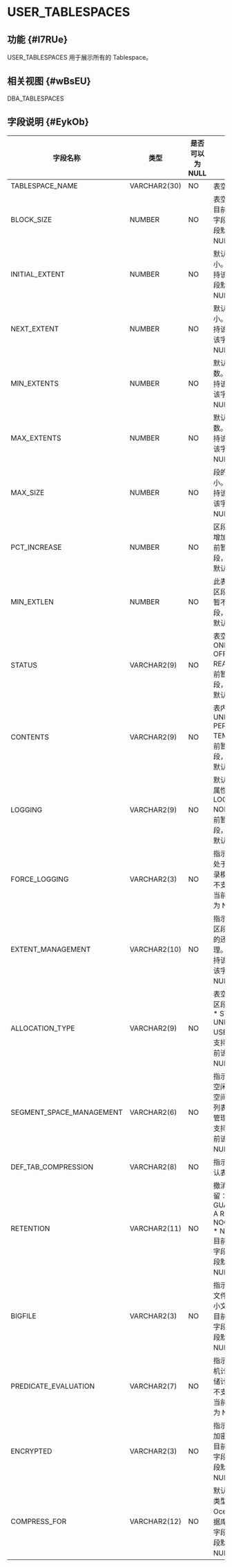 USER_TABLESPACES 
=====================================



功能 {#I7RUe}
-----------

USER_TABLESPACES 用于展示所有的 Tablespace。

相关视图 {#wBsEU}
-------------

DBA_TABLESPACES

字段说明 {#EykOb}
-------------



|         **字段名称**         |    **类型**    | **是否可以为 NULL** |                                                                                                                               **描述**                                                                                                                                |
|--------------------------|--------------|----------------|---------------------------------------------------------------------------------------------------------------------------------------------------------------------------------------------------------------------------------------------------------------------|
| TABLESPACE_NAME          | VARCHAR2(30) | NO             | 表空间的名称。                                                                                                                                                                                                                                                             |
| BLOCK_SIZE               | NUMBER       | NO             | 表空间块大小。目前暂不支持该字段，当前该字段默认为 NULL。                                                                                                                                                                                                                                     |
| INITIAL_EXTENT           | NUMBER       | NO             | 默认初始区段大小。目前暂不支持该字段，该字段默认为 NULL。                                                                                                                                                                                                                                     |
| NEXT_EXTENT              | NUMBER       | NO             | 默认增量区段大小。目前暂不支持该字段，当前该字段默认为 NULL。                                                                                                                                                                                                                                   |
| MIN_EXTENTS              | NUMBER       | NO             | 默认的最小扩展数。目前暂不支持该字段，当前该字段默认为 NULL。                                                                                                                                                                                                                                   |
| MAX_EXTENTS              | NUMBER       | NO             | 默认的最大扩展数。目前暂不支持该字段，当前该字段默认为 NULL。                                                                                                                                                                                                                                   |
| MAX_SIZE                 | NUMBER       | NO             | 段的默认最大大小。目前暂不支持该字段，当前该字段默认为 NULL。                                                                                                                                                                                                                                   |
| PCT_INCREASE             | NUMBER       | NO             | 区段大小的默认增加百分比。目前暂不支持该字段，当前该字段默认为 NULL。                                                                                                                                                                                                                               |
| MIN_EXTLEN               | NUMBER       | NO             | 此表空间的最小区段大小。目前暂不支持该字段，当前该字段默认为 NULL。                                                                                                                                                                                                                                |
| STATUS                   | VARCHAR2(9)  | NO             | 表空间状态： * ONLINE   * OFFLINE   * READ ONLY    目前暂不支持该字段，当前该字段默认为 NULL。                                                           |
| CONTENTS                 | VARCHAR2(9)  | NO             | 表内容： * UNDO   * PERMANENT   * TEMPORARY    目前暂不支持该字段，当前该字段默认为 NULL。                                                             |
| LOGGING                  | VARCHAR2(9)  | NO             | 默认的日志记录属性： * LOGGING   * NOLOGGING    目前暂不支持该字段，当前该字段默认为 NULL。                                                                                                   |
| FORCE_LOGGING            | VARCHAR2(3)  | NO             | 指示表空间是否处于强制日志记录模式。目前暂不支持该字段，当前该字段默认为 NULL。                                                                                                                                                                                                                          |
| EXTENT_MANAGEMENT        | VARCHAR2(10) | NO             | 指示表空间中的区段是字典管理的还是本地管理。目前暂不支持该字段，当前该字段默认为 NULL。                                                                                                                                                                                                                      |
| ALLOCATION_TYPE          | VARCHAR2(9)  | NO             | 表空间中有效的区段分配类型： * SYSTEM   * UNIFORM   * USER    目前暂不支持该字段，当前该字段默认为 NULL。                                                        |
| SEGMENT_SPACE_MANAGEMENT | VARCHAR2(6)  | NO             | 指示表空间中的空闲和使用的段空间是使用空闲列表还是位图来管理。目前暂不支持该字段，当前该字段默认为 NULL。                                                                                                                                                                                                             |
| DEF_TAB_COMPRESSION      | VARCHAR2(8)  | NO             | 指示是否启用默认表压缩。                                                                                                                                                                                                                                                        |
| RETENTION                | VARCHAR2(11) | NO             | 撤消表空间保留： * GUARANTEE   * A RETENTION   * NOGUARANTEE   * NOT APPLY    目前暂不支持该字段，当前该字段默认为 NULL。 |
| BIGFILE                  | VARCHAR2(3)  | NO             | 指示表空间是大文件表空间还是小文件表空间。目前暂不支持该字段，当前该字段默认为 NULL。                                                                                                                                                                                                                       |
| PREDICATE_EVALUATION     | VARCHAR2(7)  | NO             | 指示谓词是由主机计算还是由存储计算。目前暂不支持该字段，当前该字段默认为 NULL。                                                                                                                                                                                                                          |
| ENCRYPTED                | VARCHAR2(3)  | NO             | 指示表空间是否加密或不加密。目前暂不支持该字段，当前该字段默认为 NULL。                                                                                                                                                                                                                              |
| COMPRESS_FOR             | VARCHAR2(12) | NO             | 默认压缩操作的类型。 OceanBase 数据库暂不支持该字段，目前该字段默认为 NULL。                                                                                                                                                                                                      |




